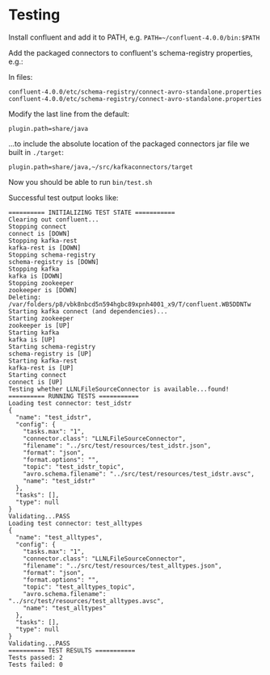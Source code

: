 # Testing

Install confluent and add it to PATH, e.g. `PATH=~/confluent-4.0.0/bin:$PATH`

Add the packaged connectors to confluent's schema-registry properties, e.g.:

In files:
```
confluent-4.0.0/etc/schema-registry/connect-avro-standalone.properties
confluent-4.0.0/etc/schema-registry/connect-avro-standalone.properties
```

Modify the last line from the default:

```
plugin.path=share/java
```

...to include the absolute location of the packaged connectors jar file we built in `./target`:

```
plugin.path=share/java,~/src/kafkaconnectors/target
```

Now you should be able to run `bin/test.sh`

Successful test output looks like:

```
========== INITIALIZING TEST STATE ===========
Clearing out confluent...
Stopping connect
connect is [DOWN]
Stopping kafka-rest
kafka-rest is [DOWN]
Stopping schema-registry
schema-registry is [DOWN]
Stopping kafka
kafka is [DOWN]
Stopping zookeeper
zookeeper is [DOWN]
Deleting: /var/folders/p8/vbk8nbcd5n594hgbc89xpnh4001_x9/T/confluent.WB5DDNTw
Starting kafka connect (and dependencies)...
Starting zookeeper
zookeeper is [UP]
Starting kafka
kafka is [UP]
Starting schema-registry
schema-registry is [UP]
Starting kafka-rest
kafka-rest is [UP]
Starting connect
connect is [UP]
Testing whether LLNLFileSourceConnector is available...found!
========== RUNNING TESTS ===========
Loading test connector: test_idstr
{
  "name": "test_idstr",
  "config": {
    "tasks.max": "1",
    "connector.class": "LLNLFileSourceConnector",
    "filename": "../src/test/resources/test_idstr.json",
    "format": "json",
    "format.options": "",
    "topic": "test_idstr_topic",
    "avro.schema.filename": "../src/test/resources/test_idstr.avsc",
    "name": "test_idstr"
  },
  "tasks": [],
  "type": null
}
Validating...PASS
Loading test connector: test_alltypes
{
  "name": "test_alltypes",
  "config": {
    "tasks.max": "1",
    "connector.class": "LLNLFileSourceConnector",
    "filename": "../src/test/resources/test_alltypes.json",
    "format": "json",
    "format.options": "",
    "topic": "test_alltypes_topic",
    "avro.schema.filename": "../src/test/resources/test_alltypes.avsc",
    "name": "test_alltypes"
  },
  "tasks": [],
  "type": null
}
Validating...PASS
========== TEST RESULTS ===========
Tests passed: 2
Tests failed: 0
```